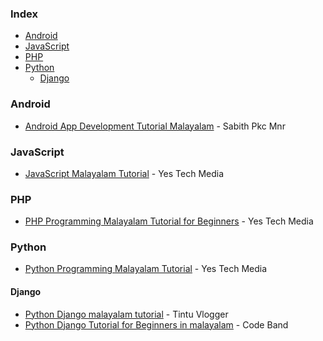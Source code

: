 ### Index

* [Android](#android)
* [JavaScript](#javascript)
* [PHP](#php)
* [Python](#python)
    * [Django](#django)


### Android

* [Android App Development Tutorial Malayalam](https://youtube.com/playlist?list=PLZ78Q1BKkdA1-eMVQOiBiMtQQb_vYWnvV) - Sabith Pkc Mnr


### JavaScript

* [JavaScript Malayalam Tutorial](https://www.youtube.com/watch?v=3mjwtu4_0uk) - Yes Tech Media


### PHP

* [PHP Programming Malayalam Tutorial for Beginners](https://www.youtube.com/watch?v=nFYWCouZ1UA) - Yes Tech Media


### Python

* [Python Programming Malayalam Tutorial](https://www.youtube.com/watch?v=ihnWXGPxNEk) - Yes Tech Media


#### Django

* [Python Django malayalam tutorial](https://www.youtube.com/watch?v=Obu5qj9sdaE) - Tintu Vlogger
* [Python Django Tutorial for Beginners in malayalam](https://www.youtube.com/playlist?list=PLbasZIkCgHJGXEjcatJ3aO1NpS2PsOtoQ) - Code Band

